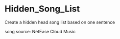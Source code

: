 # Hidden_Song_List
Create a hidden head song list based on one sentence

song source: NetEase Cloud Music


